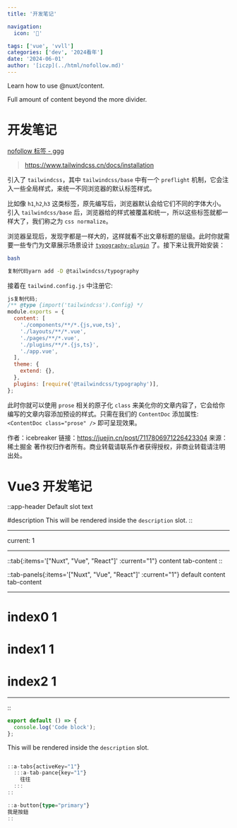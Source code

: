 ```yaml
---
title: '开发笔记'

navigation:
  icon: '🏡'

tags: ['vue', 'vvll']
categories: ['dev', '2024看年']
date: '2024-06-01'
author: '[iczp](../html/nofollow.md)'
---
```


Learn how to use @nuxt/content.

<!--more-->

Full amount of content beyond the more divider.

# 开发笔记

[nofollow 标签 - ggg](../html/nofollow.md)

> https://www.tailwindcss.cn/docs/installation

引入了 `tailwindcss`，其中 `tailwindcss/base` 中有一个 `preflight` 机制，它会注入一些全局样式，来统一不同浏览器的默认标签样式。

比如像 `h1`,`h2`,`h3` 这类标签，原先编写后，浏览器默认会给它们不同的字体大小。引入 `tailwindcss/base` 后，浏览器给的样式被覆盖和统一，所以这些标签就都一样大了，我们称之为 `css normalize`。

浏览器呈现后，发现字都是一样大的，这样就看不出文章标题的层级。此时你就需要一些专门为文章展示场景设计 [`typography-plugin`](https://link.juejin.cn?target=https%3A%2F%2Ftailwindcss.com%2Fdocs%2Ftypography-plugin) 了。接下来让我开始安装：

```bash
bash

复制代码yarn add -D @tailwindcss/typography
```

接着在 `tailwind.config.js` 中注册它:

```js
js复制代码;
/** @type {import('tailwindcss').Config} */
module.exports = {
  content: [
    './components/**/*.{js,vue,ts}',
    './layouts/**/*.vue',
    './pages/**/*.vue',
    './plugins/**/*.{js,ts}',
    './app.vue',
  ],
  theme: {
    extend: {},
  },
  plugins: [require('@tailwindcss/typography')],
};
```

此时你就可以使用 `prose` 相关的原子化 `class` 来美化你的文章内容了，它会给你编写的文章内容添加预设的样式。只需在我们的 `ContentDoc` 添加属性: `<ContentDoc class="prose" />` 即可呈现效果。

作者：icebreaker
链接：https://juejin.cn/post/7117806971226423304
来源：稀土掘金
著作权归作者所有。商业转载请联系作者获得授权，非商业转载请注明出处。

# Vue3 开发笔记

::app-header
Default slot text

#description
This will be rendered inside the `description` slot.
::

---

current: 1

---

::tab{:items='["Nuxt", "Vue", "React"]' :current="1"}
content tab-content
::

::tab-panels{:items='["Nuxt", "Vue", "React"]' :current="1"}
default content tab-content

---

# index0 1

# index1 1

# index2 1

---

::

```js [file.js]{4-6,7} meta-info=val
export default () => {
  console.log('Code block');
};
```

This will be rendered inside the `description` slot.

```ts

::a-tabs{activeKey="1"}
  :::a-tab-pance{key="1"}
    往往
  :::
::

::a-button{type="primary"}
我是按鈕
::

```
